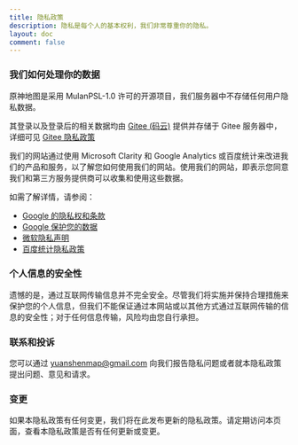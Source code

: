 ```yaml
---
title: 隐私政策
description: 隐私是每个人的基本权利，我们非常尊重你的隐私。
layout: doc
comment: false
---
```


### 我们如何处理你的数据

原神地图是采用 MulanPSL-1.0 许可的开源项目，我们服务器中不存储任何用户隐私数据。

其登录以及登录后的相关数据均由 [Gitee (码云)](https://gitee.com/) 提供并存储于 Gitee 服务器中，详细可见 [Gitee 隐私政策](https://gitee.com/terms/privacy_terms)

我们的网站通过使用 Microsoft Clarity 和 Google Analytics 或百度统计来改进我们的产品和服务，以了解您如何使用我们的网站。使用我们的网站，即表示您同意我们和第三方服务提供商可以收集和使用这些数据。

如需了解详情，请参阅：

- [Google 的隐私权和条款](https://www.google.com/policies/privacy/partners/)
- [Google 保护您的数据](https://support.google.com/analytics/answer/6004245)
- [微软隐私声明](https://privacy.microsoft.com/privacystatement)
- [百度统计隐私政策](https://tongji.baidu.com/web/help/article?id=375&type=0)

### 个人信息的安全性

遗憾的是，通过互联网传输信息并不完全安全。尽管我们将实施并保持合理措施来保护您的个人信息，但我们不能保证通过本网站或以其他方式通过互联网传输的信息的安全性；对于任何信息传输，风险均由您自行承担。

### 联系和投诉

您可以通过 [yuanshenmap@gmail.com](mailto:yuanshenmap@gmail.com) 向我们报告隐私问题或者就本隐私政策提出问题、意见和请求。

### 变更

如果本隐私政策有任何变更，我们将在此发布更新的隐私政策。请定期访问本页面，查看本隐私政策是否有任何更新或变更。
